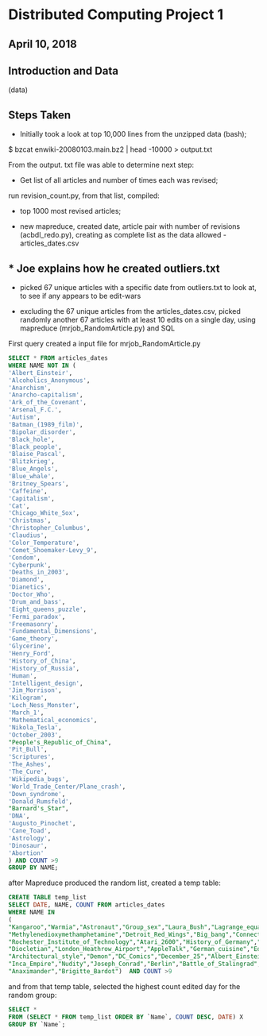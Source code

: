 # Distributed Computing Project 1
## April 10, 2018

## Introduction and Data

(data)

## Steps Taken

* Initially took a look at top 10,000 lines from the unzipped data (bash);

$ bzcat enwiki-20080103.main.bz2 | head -10000 > output.txt

From the output. txt file was able to determine next step:

* Get list of all articles and number of times each was revised;

run revision_count.py, from that list, compiled:

* top 1000 most revised articles;

* new mapreduce, created date, article pair with number of revisions (acbdl_redo.py), creating as complete list as the data allowed - articles_dates.csv

## * Joe explains how he created outliers.txt

* picked 67 unique articles with a specific date from outliers.txt to look at, to see if any appears to be edit-wars

* excluding the 67 unique articles from the articles_dates.csv, picked randomly another 67 articles with at least 10 edits on a single day, using mapreduce (mrjob_RandomArticle.py) and SQL 

First query created a input file for mrjob_RandomArticle.py

``` SQL
SELECT * FROM articles_dates
WHERE NAME NOT IN (
'Albert_Einsteir',
'Alcoholics_Anonymous',
'Anarchism',
'Anarcho-capitalism',
'Ark_of_the_Covenant',
'Arsenal_F.C.',
'Autism',
'Batman_(1989_film)',
'Bipolar_disorder',
'Black_hole',
'Black_people',
'Blaise_Pascal',
'Blitzkrieg',
'Blue_Angels',
'Blue_whale',
'Britney_Spears',
'Caffeine',
'Capitalism',
'Cat',
'Chicago_White_Sox',
'Christmas',
'Christopher_Columbus',
'Claudius',
'Color_Temperature',
'Comet_Shoemaker-Levy_9',
'Condom',
'Cyberpunk',
'Deaths_in_2003',
'Diamond',
'Dianetics',
'Doctor_Who',
'Drum_and_bass',
'Eight_queens_puzzle',
'Fermi_paradox',
'Freemasonry',
'Fundamental_Dimensions',
'Game_theory',
'Glycerine',
'Henry_Ford',
'History_of_China',
'History_of_Russia',
'Human',
'Intelligent_design',
'Jim_Morrison',
'Kilogram',
'Loch_Ness_Monster',
'March_1',
'Mathematical_economics',
'Nikola_Tesla',
'October_2003',
"People's_Republic_of_China",
'Pit_Bull',
'Scriptures',
'The_Ashes',
'The_Cure',
'Wikipedia_bugs',
'World_Trade_Center/Plane_crash',
'Down_syndrome',
'Donald_Rumsfeld',
"Barnard's_Star",
'DNA',
'Augusto_Pinochet',
'Cane_Toad',
'Astrology',
'Dinosaur',
'Abortion'
) AND COUNT >9
GROUP BY NAME;
```
after Mapreduce produced the random list, created a temp table:

``` SQL
CREATE TABLE temp_list
SELECT DATE, NAME, COUNT FROM articles_dates
WHERE NAME IN 
(
"Kangaroo","Warmia","Astronaut","Group_sex","Laura_Bush","Lagrange_equations","Astronomical_unit","Abner_Doubleday","Federal_Bureau_of_Investigation","AutoCAD","Antarctic_Treaty_System","Amoeba","Alabama","Elliptic_integral","Apollo_11","Benelux","Functional_programming","Series_(mathematics)",
"Methylenedioxymethamphetamine","Detroit_Red_Wings","Big_bang","Connective","Psychedelic","Albinism","December_10","Racism","F-117_Nighthawk","Cauchy_sequence","Aston_Martin",
"Rochester_Institute_of_Technology","Atari_2600","History_of_Germany","Cable_car_(railway)","Commodore_64","Andrew_S._Tanenbaum","Ampere","Chiba_Prefecture",
"Diocletian","London_Heathrow_Airport","AppleTalk","German_cuisine","Edgar_Rice_Burroughs","Cathode","List_of_Latin_phrases","Esperanto_grammar",
"Architectural_style","Demon","DC_Comics","December_25","Albert_Einstein","Background_radiation","Impressionism","Interlingua","Afghan","Bach_(disambiguation)","Opera_(browser)",
"Inca_Empire","Nudity","Joseph_Conrad","Berlin","Battle_of_Stalingrad","Bestiality","Eastern_Orthodox_Church","Argument_from_evolution","Diesel_engine",
"Anaximander","Brigitte_Bardot")  AND COUNT >9
```

and from that temp table, selected the highest count edited day for the random group:

``` sql
SELECT * 
FROM (SELECT * FROM temp_list ORDER BY `Name`, COUNT DESC, DATE) X
GROUP BY `Name`;
```


